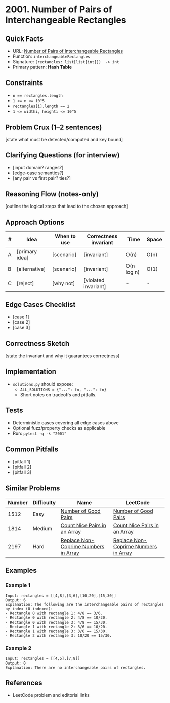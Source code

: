 # 2001. Number of Pairs of Interchangeable Rectangles

## Quick Facts

- URL: [Number of Pairs of Interchangeable Rectangles](https://leetcode.com/problems/number-of-pairs-of-interchangeable-rectangles/)
- Function: `interchangeableRectangles`
- Signature: `(rectangles: list[list[int]])  -> int`
- Primary pattern: **Hash Table**

## Constraints

- `n == rectangles.length`
- `1 <= n <= 10^5`
- `rectangles[i].length == 2`
- `1 <= widthi, heighti <= 10^5`

## Problem Crux (1–2 sentences)

[state what must be detected/computed and key bound]

## Clarifying Questions (for interview)

- [input domain? ranges?]
- [edge-case semantics?]
- [any pair vs first pair? ties?]

## Reasoning Flow (notes-only)

[outline the logical steps that lead to the chosen approach]

## Approach Options

| # | Idea | When to use | Correctness invariant | Time | Space |
|---|------|-------------|-----------------------|------|-------|
| A | [primary idea] | [scenario] | [invariant] | O(n) | O(n) |
| B | [alternative] | [scenario] | [invariant] | O(n log n) | O(1) |
| C | [reject] | [why not] | [violated invariant] | - | - |

## Edge Cases Checklist

- [case 1]
- [case 2]
- [case 3]

## Correctness Sketch

[state the invariant and why it guarantees correctness]

## Implementation

- `solutions.py` should expose:
  - `ALL_SOLUTIONS = {"...": fn, "...": fn}`
  - Short notes on tradeoffs and pitfalls.

## Tests

- Deterministic cases covering all edge cases above
- Optional fuzz/property checks as applicable
- Run: `pytest -q -k "2001"`

## Common Pitfalls

- [pitfall 1]
- [pitfall 2]
- [pitfall 3]

## Similar Problems

| Number | Difficulty | Name | LeetCode |
|---|---|---|---|
| 1512 | Easy | [Number of Good Pairs](../1512-number-of-good-pairs/readme.md) | [Number of Good Pairs](https://leetcode.com/problems/number-of-good-pairs/) |
| 1814 | Medium | [Count Nice Pairs in an Array](../1814-count-nice-pairs-in-an-array/readme.md) | [Count Nice Pairs in an Array](https://leetcode.com/problems/count-nice-pairs-in-an-array/) |
| 2197 | Hard | [Replace Non-Coprime Numbers in Array](../2197-replace-non-coprime-numbers-in-array/readme.md) | [Replace Non-Coprime Numbers in Array](https://leetcode.com/problems/replace-non-coprime-numbers-in-array/) |

## Examples

### Example 1

```text
Input: rectangles = [[4,8],[3,6],[10,20],[15,30]]
Output: 6
Explanation: The following are the interchangeable pairs of rectangles by index (0-indexed):
- Rectangle 0 with rectangle 1: 4/8 == 3/6.
- Rectangle 0 with rectangle 2: 4/8 == 10/20.
- Rectangle 0 with rectangle 3: 4/8 == 15/30.
- Rectangle 1 with rectangle 2: 3/6 == 10/20.
- Rectangle 1 with rectangle 3: 3/6 == 15/30.
- Rectangle 2 with rectangle 3: 10/20 == 15/30.
```

### Example 2

```text
Input: rectangles = [[4,5],[7,8]]
Output: 0
Explanation: There are no interchangeable pairs of rectangles.
```

## References

- LeetCode problem and editorial links
